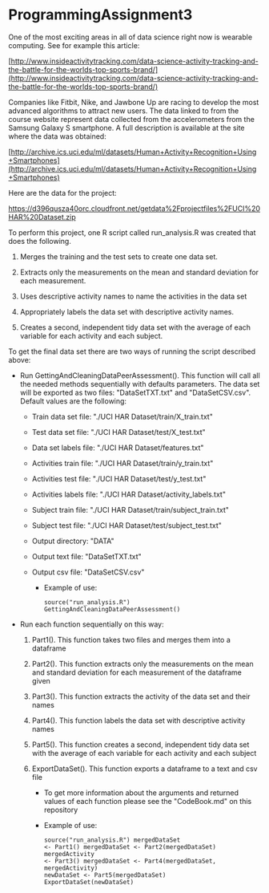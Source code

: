 # ProgrammingAssignment3 #


One of the most exciting areas in all of data science right now is wearable computing.  See for example this article:

[http://www.insideactivitytracking.com/data-science-activity-tracking-and-the-battle-for-the-worlds-top-sports-brand/](http://www.insideactivitytracking.com/data-science-activity-tracking-and-the-battle-for-the-worlds-top-sports-brand/)

Companies like Fitbit, Nike, and Jawbone Up are racing to develop the most advanced algorithms to attract new users. The data linked to from the course website represent data collected from the accelerometers from the Samsung Galaxy S smartphone. A full description is available at the site where the data was obtained: 

[http://archive.ics.uci.edu/ml/datasets/Human+Activity+Recognition+Using+Smartphones](http://archive.ics.uci.edu/ml/datasets/Human+Activity+Recognition+Using+Smartphones)

Here are the data for the project: 

[https://d396qusza40orc.cloudfront.net/getdata%2Fprojectfiles%2FUCI%20HAR%20Dataset.zip ](https://d396qusza40orc.cloudfront.net/getdata%2Fprojectfiles%2FUCI%20HAR%20Dataset.zip )

To perform this project, one R script called run_analysis.R was created that does the following. 


1. Merges the training and the test sets to create one data set.


1. Extracts only the measurements on the mean and standard deviation for each measurement. 


1. Uses descriptive activity names to name the activities in the data set


1. Appropriately labels the data set with descriptive activity names. 


1. Creates a second, independent tidy data set with the average of each variable for each activity and each subject.


To get the final data set there are two ways of running the script described above:

- Run GettingAndCleaningDataPeerAssessment().  This function will call all the needed methods sequentially with defaults parameters.  The data set will be exported as two files: "DataSetTXT.txt" and "DataSetCSV.csv".  Default values are the following:

	- Train data set file:  "./UCI HAR Dataset/train/X_train.txt"
	- Test data set file: "./UCI HAR Dataset/test/X_test.txt"
	- Data set labels file:  "./UCI HAR Dataset/features.txt"
	- Activities train file: "./UCI HAR Dataset/train/y_train.txt"
	- Activities test file: "./UCI HAR Dataset/test/y_test.txt"
	- Activities labels file: "./UCI HAR Dataset/activity_labels.txt"
	- Subject train file: "./UCI HAR Dataset/train/subject_train.txt"
	- Subject test file: "./UCI HAR Dataset/test/subject_test.txt"
	- Output directory: "DATA"
	- Output text file: "DataSetTXT.txt"
	- Output csv file: "DataSetCSV.csv"

		- Example of use:<pre><code>source("run_analysis.R")
			GettingAndCleaningDataPeerAssessment()</code></pre>



- Run each function sequentially on this way:

	1. Part1().  This function takes two files and merges them into a dataframe
	2. Part2().  This function extracts only the measurements on the mean and standard deviation for each measurement of the dataframe given
	3. Part3().  This function extracts the activity of the data set and their names
	4. Part4().  This function labels the data set with descriptive activity names
	5. Part5().  This function creates a second, independent tidy data set with the average of each variable for each activity and each subject
	6. ExportDataSet().  This function exports a dataframe to a text and csv file

		- To get more information about the arguments and returned values of each function please see the "CodeBook.md" on this repository

		- Example of use:<pre><code>source("run_analysis.R")
			mergedDataSet &lt;- Part1()
			mergedDataSet &lt;- Part2(mergedDataSet)
			mergedActivity &lt;- Part3()
			mergedDataSet &lt;- Part4(mergedDataSet, mergedActivity)
			newDataSet &lt;- Part5(mergedDataSet)
			ExportDataSet(newDataSet)</code></pre>


